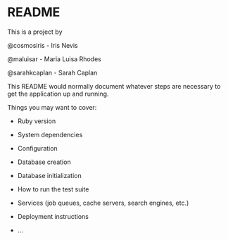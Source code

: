 # README

This is a project by

@cosmosiris - Iris Nevis

@maluisar - Maria Luisa Rhodes

@sarahkcaplan - Sarah Caplan


This README would normally document whatever steps are necessary to get the
application up and running.

Things you may want to cover:

* Ruby version

* System dependencies

* Configuration

* Database creation

* Database initialization

* How to run the test suite

* Services (job queues, cache servers, search engines, etc.)

* Deployment instructions

* ...
